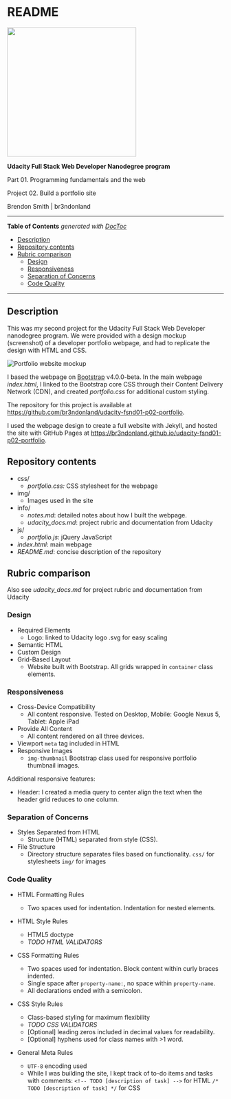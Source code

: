 README
======

<p align="left">
    <a href="https://www.udacity.com/">
        <img src="https://s3-us-west-1.amazonaws.com/udacity-content/rebrand/svg/logo.min.svg" width="300">
    </a>
</p>

**Udacity Full Stack Web Developer Nanodegree program**

Part 01. Programming fundamentals and the web

Project 02. Build a portfolio site

Brendon Smith | br3ndonland

---

<!-- START doctoc generated TOC please keep comment here to allow auto update -->
<!-- DON'T EDIT THIS SECTION, INSTEAD RE-RUN doctoc TO UPDATE -->
**Table of Contents**  *generated with [DocToc](https://github.com/thlorenz/doctoc)*

- [Description](#description)
- [Repository contents](#repository-contents)
- [Rubric comparison](#rubric-comparison)
  - [Design](#design)
  - [Responsiveness](#responsiveness)
  - [Separation of Concerns](#separation-of-concerns)
  - [Code Quality](#code-quality)

<!-- END doctoc generated TOC please keep comment here to allow auto update -->

---

## Description

This was my second project for the Udacity Full Stack Web Developer nanodegree program. We were provided with a design mockup (screenshot) of a developer portfolio webpage, and had to replicate the design with HTML and CSS. 

![Portfolio website mockup](https://www.dropbox.com/s/jg2vals0hmqc1q0/design-mockup-portfolio-thumbnail-square.png?dl=1)

I based the webpage on [Bootstrap](http://getbootstrap.com/) v4.0.0-beta. In the main webpage *index.html*, I linked to the Bootstrap core CSS through their Content Delivery Network (CDN), and created *portfolio.css* for additional custom styling.

The repository for this project is available at https://github.com/br3ndonland/udacity-fsnd01-p02-portfolio. 

I used the webpage design to create a full website with Jekyll, and hosted the site with GitHub Pages at https://br3ndonland.github.io/udacity-fsnd01-p02-portfolio. 


## Repository contents

* css/
    - *portfolio.css:* CSS stylesheet for the webpage
* img/
    - Images used in the site
* info/
    - *notes.md*: detailed notes about how I built the webpage.
    - *udacity_docs.md*: project rubric and documentation from Udacity
* js/
    - *portfolio.js*: jQuery JavaScript
* *index.html*: main webpage
* *README.md*: concise description of the repository


## Rubric comparison

Also see *udacity_docs.md* for project rubric and documentation from Udacity

### Design

* Required Elements
    - Logo: linked to Udacity logo .svg for easy scaling
* Semantic HTML
* Custom Design
* Grid-Based Layout
    - Website built with Bootstrap. All grids wrapped in `container` class elements.

### Responsiveness

* Cross-Device Compatibility
    - All content responsive. Tested on Desktop, Mobile: Google Nexus 5, Tablet: Apple iPad
* Provide All Content
    - All content rendered on all three devices. 
* Viewport `meta` tag included in HTML
* Responsive Images
    - `img-thumbnail` Bootstrap class used for responsive portfolio thumbnail images.

Additional responsive features:

* Header: I created a media query to center align the text when the header grid reduces to one column. 

### Separation of Concerns

* Styles Separated from HTML
    - Structure (HTML) separated from style (CSS). 
* File Structure
    - Directory structure separates files based on functionality.
    `css/` for stylesheets
    `img/` for images

### Code Quality

* HTML Formatting Rules
    - Two spaces used for indentation. Indentation for nested elements. 
* HTML Style Rules
    - HTML5 doctype
    - *TODO HTML VALIDATORS*
* CSS Formatting Rules
    - Two spaces used for indentation. Block content within curly braces indented.
    - Single space after `property-name:`, no space within `property-name`.
    - All declarations ended with a semicolon.
* CSS Style Rules
    - Class-based styling for maximum flexibility
    - *TODO CSS VALIDATORS*
    - [Optional] leading zeros included in decimal values for readability.
    - [Optional] hyphens used for class names with >1 word.
    
* General Meta Rules
    - `UTF-8` encoding used
    -  While I was building the site, I kept track of to-do items and tasks with comments: 
    `<!-- TODO [description of task] -->` for HTML
    `/* TODO [description of task] */` for CSS

